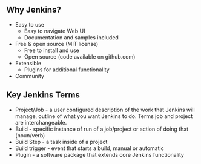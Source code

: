## Why Jenkins?

* Easy to use
    * Easy to navigate Web UI
    * Documentation and samples included
* Free & open source (MIT license)
    * Free to install and use
    * Open source (code available on github.com)
* Extensible
    * Plugins for additional functionality
* Community

## Key Jenkins Terms

* Project/Job - a user configured description of the work that Jenkins will manage, outline of what you want Jenkins to do. Terms job and project are interchangeable.
* Build - specific instance of run of a job/project or action of doing that (noun/verb)
* Build Step - a task inside of a project
* Build trigger - event that starts a build, manual or automatic
* Plugin - a software package that extends core Jenkins functionality